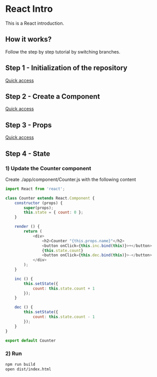 # React Intro
This is a React introduction.

## How it works?
Follow the step by step tutorial by switching branches.

## Step 1 - Initialization of the repository
[Quick access](https://github.com/bchelli/react-intro/tree/step-1)

## Step 2 - Create a Component
[Quick access](https://github.com/bchelli/react-intro/tree/step-2)

## Step 3 - Props
[Quick access](https://github.com/bchelli/react-intro/tree/step-3)

## Step 4 - State
### 1) Update the Counter component
Create ./app/component/Counter.js with the following content
```javascript
import React from 'react';

class Counter extends React.Component {
    constructor (props) {
        super(props);
        this.state = { count: 0 };
    }

    render () {
        return (
            <div>
                <h2>Counter "{this.props.name}"</h2>
                <button onClick={this.inc.bind(this)}>+</button>
                {this.state.count}
                <button onClick={this.dec.bind(this)}>-</button>
            </div>
        );
    }

    inc () {
        this.setState({
            count: this.state.count + 1
        });
    }

    dec () {
        this.setState({
            count: this.state.count - 1
        });
    }
}

export default Counter
```

### 2) Run
```bash
npm run build
open dist/index.html
```
